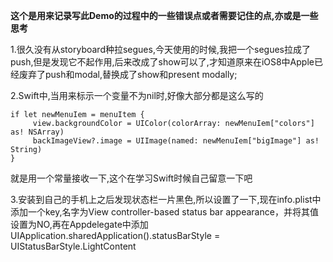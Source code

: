 
**这个是用来记录写此Demo的过程中的一些错误点或者需要记住的点,亦或是一些思考**

1.很久没有从storyboard种拉segues,今天使用的时候,我把一个segues拉成了push,但是发现它不起作用,后来改成了show可以了,才知道原来在iOS8中Apple已经废弃了push和modal,替换成了show和present modally;

2.Swift中,当用来标示一个变量不为nil时,好像大部分都是这么写的
```
if let newMenuIem = menuItem {
     view.backgroundColor = UIColor(colorArray: newMenuIem["colors"] as! NSArray)
     backImageView?.image = UIImage(named: newMenuIem["bigImage"] as! String)
}
```
就是用一个常量接收一下,这个在学习Swift时候自己留意一下吧

3.安装到自己的手机上之后发现状态栏一片黑色,所以设置了一下,现在info.plist中添加一个key,名字为View controller-based status bar appearance，并将其值设置为NO,再在Appdelegate中添加UIApplication.sharedApplication().statusBarStyle = UIStatusBarStyle.LightContent